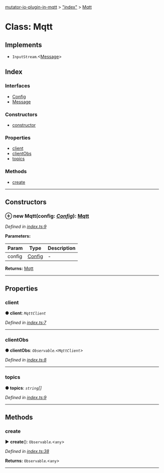 [mutator-io-plugin-in-mqtt](../README.md) > ["index"](../modules/_index_.md) > [Mqtt](../classes/_index_.mqtt.md)



# Class: Mqtt

## Implements

* `InputStream`.<[Message](../interfaces/_index_.mqtt.message.md)>

## Index

### Interfaces

* [Config](../interfaces/_index_.mqtt.config.md)
* [Message](../interfaces/_index_.mqtt.message.md)


### Constructors

* [constructor](_index_.mqtt.md#constructor)


### Properties

* [client](_index_.mqtt.md#client)
* [clientObs](_index_.mqtt.md#clientobs)
* [topics](_index_.mqtt.md#topics)


### Methods

* [create](_index_.mqtt.md#create)



---
## Constructors
<a id="constructor"></a>


### ⊕ **new Mqtt**(config: *[Config](../interfaces/_index_.mqtt.config.md)*): [Mqtt](_index_.mqtt.md)


*Defined in [index.ts:9](https://github.com/AnalyticsFire/mutator-io/blob/master/packages/mutator-io-plugin-in-mqtt/index.ts#L9)*



**Parameters:**

| Param | Type | Description |
| ------ | ------ | ------ |
| config | [Config](../interfaces/_index_.mqtt.config.md)   |  - |





**Returns:** [Mqtt](_index_.mqtt.md)

---


## Properties
<a id="client"></a>

###  client

**●  client**:  *`MqttClient`* 

*Defined in [index.ts:7](https://github.com/AnalyticsFire/mutator-io/blob/master/packages/mutator-io-plugin-in-mqtt/index.ts#L7)*





___

<a id="clientobs"></a>

###  clientObs

**●  clientObs**:  *`Observable`.<`MqttClient`>* 

*Defined in [index.ts:8](https://github.com/AnalyticsFire/mutator-io/blob/master/packages/mutator-io-plugin-in-mqtt/index.ts#L8)*





___

<a id="topics"></a>

###  topics

**●  topics**:  *`string`[]* 

*Defined in [index.ts:9](https://github.com/AnalyticsFire/mutator-io/blob/master/packages/mutator-io-plugin-in-mqtt/index.ts#L9)*





___


## Methods
<a id="create"></a>

###  create

► **create**(): `Observable`.<`any`>



*Defined in [index.ts:38](https://github.com/AnalyticsFire/mutator-io/blob/master/packages/mutator-io-plugin-in-mqtt/index.ts#L38)*





**Returns:** `Observable`.<`any`>





___


